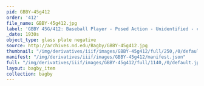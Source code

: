 ```yaml
---
pid: GBBY-45g412
order: '412'
file_name: GBBY-45g412.jpg
label: 'GBBY 45G/412: Baseball Player - Posed Action - Unidentified - c1930s'
_date: 1930s
object_type: glass plate negative
source: http://archives.nd.edu/Bagby/GBBY-45g412.jpg
thumbnail: "/img/derivatives/iiif/images/GBBY-45g412/full/250,/0/default.jpg"
manifest: "/img/derivatives/iiif/images/GBBY-45g412/manifest.json"
full: "/img/derivatives/iiif/images/GBBY-45g412/full/1140,/0/default.jpg"
layout: bagby_item
collection: bagby
---
```

